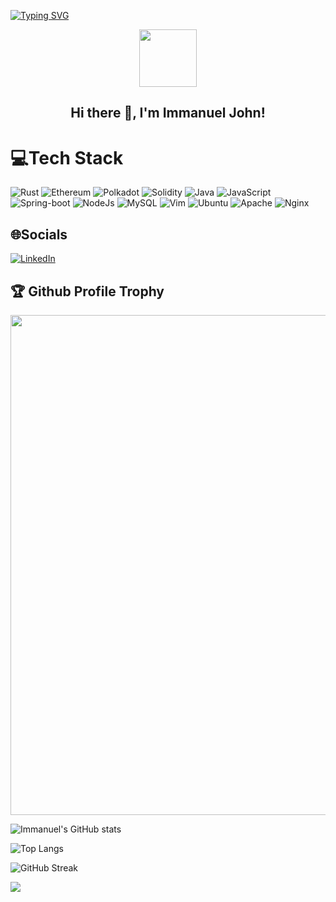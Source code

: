 [![Typing SVG](https://readme-typing-svg.herokuapp.com?multiline=true&width=500&lines=Rust+developer+with+blockchain+experience.++++++++++)](https://git.io/typing-svg)

<p align="center">
  <img width="92" src="https://raw.githubusercontent.com/shinokada/shinokada/master/assets/mkdir.png" />
</p>  
<h2 align="center">Hi there 👋, I'm Immanuel John!</h2>

# 💻Tech Stack
![Rust](https://img.shields.io/badge/rust-%23000000.svg?style=for-the-badge&logo=rust&logoColor=white) ![Ethereum](https://img.shields.io/badge/Ethereum-3C3C3D?style=for-the-badge&logo=Ethereum&logoColor=white) ![Polkadot](https://img.shields.io/badge/polkadot-E6007A?style=for-the-badge&logo=polkadot&logoColor=000) ![Solidity](https://img.shields.io/badge/Solidity-e6e6e6?style=for-the-badge&logo=solidity&logoColor=black) ![Java](https://img.shields.io/badge/Java-ED8B00?style=for-the-badge&logo=java&logoColor=white) ![JavaScript](https://img.shields.io/badge/javascript-%23323330.svg?style=for-the-badge&logo=javascript&logoColor=%23F7DF1E) ![Spring-boot](https://img.shields.io/badge/Spring_Boot-F2F4F9?style=for-the-badge&logo=spring-boot) ![NodeJs](https://img.shields.io/badge/Node.js-339933?style=for-the-badge&logo=nodedotjs&logoColor=white) ![MySQL](https://img.shields.io/badge/mysql-%2300f.svg?style=for-the-badge&logo=mysql&logoColor=white) ![Vim](https://img.shields.io/badge/VIM-%2311AB00.svg?&style=for-the-badge&logo=vim&logoColor=white) ![Ubuntu](https://img.shields.io/badge/Ubuntu-E95420?style=for-the-badge&logo=ubuntu&logoColor=white) ![Apache](https://img.shields.io/badge/Apache-D22128?style=for-the-badge&logo=Apache&logoColor=white) ![Nginx](https://img.shields.io/badge/Nginx-009639?style=for-the-badge&logo=nginx&logoColor=white) 


## 🌐Socials
[![LinkedIn](https://img.shields.io/badge/LinkedIn-%230077B5.svg?logo=linkedin&logoColor=white)](https://www.linkedin.com/in/immanueljohnprofile/)  

<h2>🏆 Github Profile Trophy</h2>
<img width=800 src="https://github-profile-trophy.vercel.app/?username=Immanuel-john&column=9&theme=gruvbox&no-frame=true"/>

![Immanuel's GitHub stats](https://github-readme-stats.vercel.app/api?username=Immanuel-john&show_icons=true&theme=tokyonight)


![Top Langs](https://github-readme-stats.vercel.app/api/top-langs/?username=Immanuel-john&layout=compact)

![GitHub Streak](https://github-readme-streak-stats.herokuapp.com?user=Immanuel-john&theme=neon-palenight&hide_border=true)


![](https://komarev.com/ghpvc/?username=Immanuel-john)
